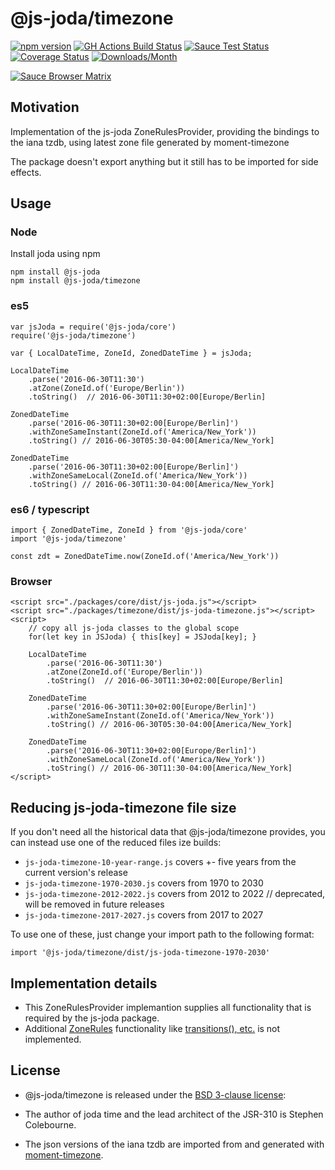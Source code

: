 # @js-joda/timezone

[![npm version](https://badge.fury.io/js/%40js-joda%2Ftimezone.svg)](https://badge.fury.io/js/%40js-joda%2Ftimezone)
[![GH Actions Build Status](https://github.com/js-joda/js-joda/actions/workflows/tests.yaml/badge.svg?branch=main)](https://github.com/js-joda/js-joda/actions)
[![Sauce Test Status](https://saucelabs.com/buildstatus/js-joda)](https://saucelabs.com/u/js-joda)
[![Coverage Status](https://coveralls.io/repos/js-joda/js-joda/badge.svg?branch=main&service=github)](https://coveralls.io/github/js-joda/js-joda?branch=main)
[![Downloads/Month](https://img.shields.io/npm/dm/%40js-joda%2Ftimezone.svg)](https://img.shields.io/npm/dm/%40js-joda%2Ftimezone.svg)

[![Sauce Browser Matrix](https://saucelabs.com/browser-matrix/js-joda.svg?branch=main&421)](https://saucelabs.com/u/js-joda)

## Motivation

Implementation of the js-joda ZoneRulesProvider, providing the 
bindings to the iana tzdb, using latest zone file generated by moment-timezone

The package doesn't export anything but it still has to be imported for side effects.

## Usage

### Node

Install joda using npm

    npm install @js-joda
    npm install @js-joda/timezone

### es5

    var jsJoda = require('@js-joda/core')
    require('@js-joda/timezone')
    
    var { LocalDateTime, ZoneId, ZonedDateTime } = jsJoda;
         
    LocalDateTime
        .parse('2016-06-30T11:30')
        .atZone(ZoneId.of('Europe/Berlin'))
        .toString()  // 2016-06-30T11:30+02:00[Europe/Berlin]
         
    ZonedDateTime
        .parse('2016-06-30T11:30+02:00[Europe/Berlin]') 
        .withZoneSameInstant(ZoneId.of('America/New_York'))
        .toString() // 2016-06-30T05:30-04:00[America/New_York]

    ZonedDateTime
        .parse('2016-06-30T11:30+02:00[Europe/Berlin]')
        .withZoneSameLocal(ZoneId.of('America/New_York'))
        .toString() // 2016-06-30T11:30-04:00[America/New_York]

### es6 / typescript

    import { ZonedDateTime, ZoneId } from '@js-joda/core'
    import '@js-joda/timezone'
    
    const zdt = ZonedDateTime.now(ZoneId.of('America/New_York'))

### Browser

    <script src="./packages/core/dist/js-joda.js"></script>
    <script src="./packages/timezone/dist/js-joda-timezone.js"></script>
    <script>
        // copy all js-joda classes to the global scope
        for(let key in JSJoda) { this[key] = JSJoda[key]; }
            
        LocalDateTime
            .parse('2016-06-30T11:30')
            .atZone(ZoneId.of('Europe/Berlin'))
            .toString()  // 2016-06-30T11:30+02:00[Europe/Berlin]
             
        ZonedDateTime
            .parse('2016-06-30T11:30+02:00[Europe/Berlin]') 
            .withZoneSameInstant(ZoneId.of('America/New_York'))
            .toString() // 2016-06-30T05:30-04:00[America/New_York]
    
        ZonedDateTime
            .parse('2016-06-30T11:30+02:00[Europe/Berlin]')
            .withZoneSameLocal(ZoneId.of('America/New_York'))
            .toString() // 2016-06-30T11:30-04:00[America/New_York]
    </script>

## Reducing js-joda-timezone file size
If you don't need all the historical data that @js-joda/timezone provides, you can instead use one of the reduced files ize builds:

* `js-joda-timezone-10-year-range.js` covers +- five years from the current version's release
* `js-joda-timezone-1970-2030.js` covers from 1970 to 2030
* `js-joda-timezone-2012-2022.js` covers from 2012 to 2022 // deprecated, will be removed in future releases
* `js-joda-timezone-2017-2027.js` covers from 2017 to 2027 

To use one of these, just change your import path to the following format:

    import '@js-joda/timezone/dist/js-joda-timezone-1970-2030'

## Implementation details

* This ZoneRulesProvider implemantion supplies all functionality that is required by the js-joda package. 
* Additional [ZoneRules](https://js-joda.github.io/js-joda/esdoc/class/src/zone/ZoneRules.js~ZoneRules.html) functionality like [transitions(), etc.](https://github.com/js-joda/js-joda-timezone/blob/5288c41433133c248f66c271be59878356db9ea8/test/MomentZoneRulesTest.js#L310-L322) is not implemented.

## License

* @js-joda/timezone is released under the [BSD 3-clause license](LICENSE):

* The author of joda time and the lead architect of the JSR-310 is Stephen Colebourne.

* The json versions of the iana tzdb are imported from and generated with [moment-timezone](https://github.com/moment/moment-timezone).   


